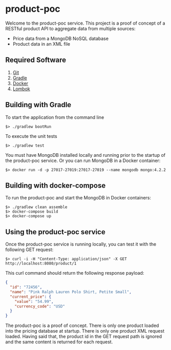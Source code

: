 # product-poc
Welcome to the product-poc service. This project is a proof of concept of a RESTful product API to aggregate data from multiple sources:
* Price data from a MongoDB NoSQL database
* Product data in an XML file

## Required Software
1.  [Git](https://git-scm.com/downloads) 
1.  [Gradle](https://gradle.org/install/)
1.	[Docker](http://docker.com)
1.	[Lombok](https://projectlombok.org/setup/overview)

## Building with Gradle

To start the application from the command line
```
$> ./gradlew bootRun
```

To execute the unit tests
```
$> ./gradlew test
```

You must have MongoDB installed locally and running prior to the startup of the product-poc service.
Or you can run MongoDB in a Docker container:
```
$> docker run -d -p 27017-27019:27017-27019 --name mongodb mongo:4.2.2
```

## Building with docker-compose

To run the product-poc and start the MongoDB in Docker containers:
```
$> ./gradlew clean assemble
$> docker-compose build
$> docker-compose up
```

## Using the product-poc service

Once the product-poc service is running locally, you can test it with the following GET request:
```
$> curl -i -H "Content-Type: application/json" -X GET http://localhost:8080/product/1
```
This curl command should return the following response payload:
```json
{
  "id": "72456",
  "name": "Pink Ralph Lauren Polo Shirt, Petite Small",
  "current_price": {
    "value": "54.99",
    "currency_code": "USD"
  }
}
```
The product-poc is a proof of concept. There is only one product loaded into the pricing database at startup.
There is only one product XML request loaded. Having said that, the product id in the GET request path is ignored
and the same content is returned for each request. 